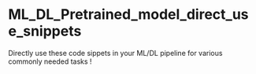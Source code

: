 # ML_DL_Pretrained_model_direct_use_snippets
Directly use these code sippets in your ML/DL pipeline for various commonly needed tasks !
